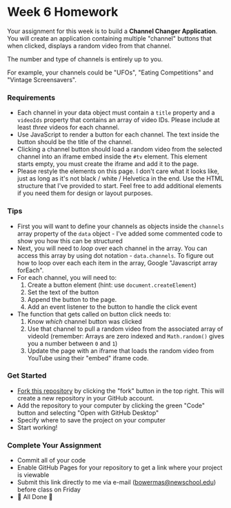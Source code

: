 # Week 6 Homework

Your assignment for this week is to build a __Channel Changer Application__.  You will create an application containing multiple "channel" buttons that when clicked, displays a random video from that channel.

The number and type of channels is entirely up to you.

For example, your channels could be "UFOs", "Eating Competitions" and "Vintage Screensavers".

### Requirements
- Each channel in your data object must contain a `title` property and a `videoIds` property that contains an array of video IDs.  Please include at least _three_ videos for each channel.
- Use JavaScript to render a button for each channel.  The text inside the button should be the title of the channel.
- Clicking a channel button should load a random video from the selected channel into an iframe embed inside the `#tv` element.  This element starts empty, you must create the iframe and add it to the page.
- Please restyle the elements on this page.  I don't care what it looks like, just as long as it's not black / white / Helvetica in the end. Use the HTML structure that I've provided to start. Feel free to add additional elements if you need them for design or layout purposes.

### Tips
- First you will want to define your channels as objects inside the `channels` array property of the `data` object - I've added some commented code to show you how this can be structured
- Next, you will need to _loop_ over each channel in the array.  You can access this array by using dot notation - `data.channels`.  To figure out how to loop over each each item in the array, Google "Javascript array forEach".
- For each channel, you will need to:
  1. Create a button element (hint: use `document.createElement`)
  2. Set the text of the button
  3. Append the button to the page.
  4. Add an event listener to the button to handle the click event
- The function that gets called on button click needs to:
  1. Know _which_ channel button was clicked
  2. Use that channel to pull a random video from the associated array of videoId (remember: Arrays are zero indexed and `Math.random()` gives you a number between `0` and `1`)
  3. Update the page with an iframe that loads the random video from YouTube using their "embed" iframe code.


### Get Started

- [Fork this repository](https://docs.github.com/en/get-started/quickstart/fork-a-repo) by clicking the "fork" button in the top right.  This will create a new repository in your GitHub account.
- Add the repository to your computer by clicking the green "Code" button and selecting "Open with GitHub Desktop"
- Specify where to save the project on your computer
- Start working!

### Complete Your Assignment

- Commit all of your code
- Enable GitHub Pages for your repository to get a link where your project is viewable
- Submit this link directly to me via e-mail (bowermas@newschool.edu) before class on Friday
- 🏁 All Done 🏁